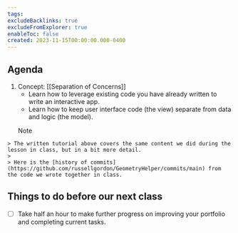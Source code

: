 ```yaml
---
tags:
excludeBacklinks: true
excludeFromExplorer: true
enableToc: false
created: 2023-11-15T00:00:00.000-0400
---
```

## Agenda
1. Concept: [[Separation of Concerns]]
	- Learn how to leverage existing code you have already written to write an interactive app.
	- Learn how to keep user interface code (the view) separate from data and logic (the model).
	> [!NOTE]
>
	> The written tutorial above covers the same content we did during the lesson in class, but in a bit more detail. 
	> 
	> Here is the [history of commits](https://github.com/russellgordon/GeometryHelper/commits/main) from the code we wrote together in class.
## Things to do before our next class
- [ ] Take half an hour to make further progress on improving your portfolio and completing current tasks.
